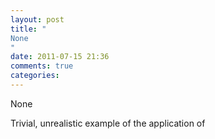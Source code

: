 ```yaml
---
layout: post
title: "
None
"
date: 2011-07-15 21:36
comments: true
categories: 
---
```


None


Trivial, unrealistic example of the application of 

